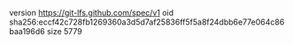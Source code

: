 version https://git-lfs.github.com/spec/v1
oid sha256:eccf42c728fb1269360a3d5d7af25836ff5f5a8f24dbb6e77e064c86baa196d6
size 5779
